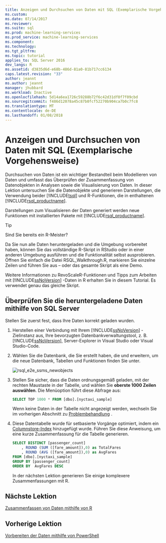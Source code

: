 ```yaml
---
title: Anzeigen und Durchsuchen von Daten mit SQL (Exemplarische Vorgehensweise) | Microsoft Docs
ms.custom: 
ms.date: 07/14/2017
ms.reviewer: 
ms.suite: sql
ms.prod: machine-learning-services
ms.prod_service: machine-learning-services
ms.component: 
ms.technology: 
ms.tgt_pltfrm: 
ms.topic: tutorial
applies_to: SQL Server 2016
dev_langs: R
ms.assetid: d3835d6d-e68b-486d-81a0-81b717cc6134
caps.latest.revision: "33"
author: jeannt
ms.author: jeannt
manager: jhubbard
ms.workload: Inactive
ms.openlocfilehash: 5d14a6ea1726c59288b72f6c42d31df0f7f09cbd
ms.sourcegitcommit: f486d12078a45c87b0fcf52270b904ca7b0c7fc8
ms.translationtype: MT
ms.contentlocale: de-DE
ms.lasthandoff: 01/08/2018
---
```

# <a name="view-and-explore-the-data-using-sql-walkthrough"></a>Anzeigen und Durchsuchen von Daten mit SQL (Exemplarische Vorgehensweise)

Durchsuchen von Daten ist ein wichtiger Bestandteil beim Modellieren von Daten und umfasst das Überprüfen der Zusammenfassung von Datenobjekten in Analysen sowie die Visualisierung von Daten. In dieser Lektion untersuchen Sie die Datenobjekte und generieren Darstellungen, die Verwendung beider [!INCLUDE[tsql](../../includes/tsql-md.md)] und R-Funktionen, die in enthaltenen [!INCLUDE[rsql_productname](../../includes/rsql-productname-md.md)].

Darstellungen zum Visualisieren der Daten generiert werden neue Funktionen mit installierten Pakete mit [!INCLUDE[rsql_productname](../../includes/rsql-productname-md.md)].

> [!TIP]
> Sind Sie bereits ein R-Meister?
>   
> Da Sie nun alle Daten heruntergeladen und die Umgebung vorbereitet haben, können Sie das vollständige R-Skript in RStudio oder in einer anderen Umgebung ausführen und die Funktionalität selbst ausprobieren. Öffnen Sie einfach die Datei RSQL_Walkthrough.R, markieren Sie einzelne Zeilen und führen Sie aus – oder das gesamte Skript als eine Demo.
>   
> Weitere Informationen zu RevoScaleR-Funktionen und Tipps zum Arbeiten mit [!INCLUDE[ssNoVersion](../../includes/ssnoversion-md.md)] -Daten in R erhalten Sie in diesem Tutorial. Es verwendet genau das gleiche Skript.

## <a name="verify-downloaded-data-using-sql-server"></a>Überprüfen Sie die heruntergeladene Daten mithilfe von SQL Server

Stellen Sie zuerst fest, dass Ihre Daten korrekt geladen wurden.

1. Herstellen einer Verbindung mit Ihrem [!INCLUDE[ssNoVersion](../../includes/ssnoversion-md.md)] -Zielinstanz aus, Ihre bevorzugten Datenbankverwaltungstool, z. B. [!INCLUDE[ssNoVersion](../../includes/ssnoversion-md.md)], Server-Explorer in Visual Studio oder Visual Studio-Code.

2. Wählen Sie die Datenbank, die Sie erstellt haben, die und erweitern, um die neue Datenbank, Tabellen und Funktionen finden Sie unter.
  
    ![rsql_e2e_ssms_newobjects](media/rsql-e2e-ssms-newobjects.PNG)
  
3.  Stellen Sie sicher, dass die Daten ordnungsgemäß geladen, mit der rechten Maustaste in der Tabelle, und wählen Sie **oberste 1000 Zeilen auswählen**. Die Menüoption führt diese Abfrage aus:

    ```SQL
    SELECT TOP 1000 * FROM [dbo].[nyctaxi_sample]
    ```
    Wenn keine Daten in der Tabelle nicht angezeigt werden, wechseln Sie im vorherigen Abschnitt zu [Problembehandlung](walkthrough-prepare-the-data.md) .

4. Diese Datentabelle wurde für setbasierte Vorgänge optimiert, indem ein [Columnstore-Index](../../relational-databases/indexes/columnstore-indexes-overview.md) hinzugefügt wurde. Führen Sie diese Anweisung, um eine kurze Zusammenfassung für die Tabelle generieren.

    ```SQL
    SELECT DISTINCT [passenger_count]
        , ROUND (SUM ([fare_amount]),0) as TotalFares
        , ROUND (AVG ([fare_amount]),0) as AvgFares
    FROM [dbo].[nyctaxi_sample]
    GROUP BY [passenger_count]
    ORDER BY  AvgFares DESC
    ````
    In der nächsten Lektion generieren Sie einige komplexere Zusammenfassungen mit R.

## <a name="next-lesson"></a>Nächste Lektion

[Zusammenfassen von Daten mithilfe von R](walkthrough-view-and-summarize-data-using-r.md)

## <a name="previous-lesson"></a>Vorherige Lektion

[Vorbereiten der Daten mithilfe von PowerShell](walkthrough-prepare-the-data.md)
